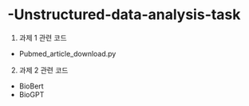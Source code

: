 # -Unstructured-data-analysis-task

1. 과제 1 관련 코드
   
- Pubmed_article_download.py

2. 과제 2 관련 코드

- BioBert
- BioGPT
